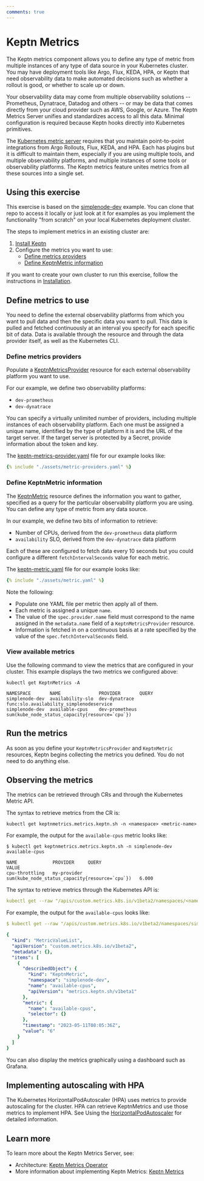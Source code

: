 ```yaml
---
comments: true
---
```


# Keptn Metrics

The Keptn metrics component
allows you to define any type of metric
from multiple instances
of any type of data source in your Kubernetes cluster.
You may have deployment tools like Argo, Flux, KEDA, HPA, or Keptn
that need observability data to make automated decisions
such as whether a rollout is good, or whether to scale up or down.

Your observability data may come
from multiple observability solutions --
Prometheus, Dynatrace, Datadog and others --
or may be data that comes directly
from your cloud provider such as AWS, Google, or Azure.
The Keptn Metrics Server unifies and standardizes access to all this data.
Minimal configuration is required
because Keptn hooks directly into Kubernetes primitives.

The
[Kubernetes metric server](https://github.com/kubernetes-sigs/metrics-server)
requires that you maintain point-to-point integrations
from Argo Rollouts, Flux, KEDA, and HPA.
Each has plugins but it is difficult to maintain them,
especially if you are using multiple tools,
and multiple observability platforms,
and multiple instances of some tools or observability platforms.
The Keptn metrics feature unites metrics from all these sources into a single set.

## Using this exercise

This exercise is based on the
[simplenode-dev](https://github.com/keptn-sandbox/klt-on-k3s-with-argocd)
example.
You can clone that repo to access it locally
or just look at it for examples
as you implement the functionality "from scratch"
on your local Kubernetes deployment cluster.

The steps to implement metrics in an existing cluster are:

1. [Install Keptn](../installation/index.md)
1. Configure the metrics you want to use:
   - [Define metrics providers](#define-metrics-providers)
   - [Define KeptnMetric information](#define-keptnmetric-information)

If you want to create your own cluster to run this exercise,
follow the instructions in [Installation](../installation/index.md).

## Define metrics to use

You need to define the external observability platforms
from which you want to pull data
and then the specific data you want to pull.
This data is pulled and fetched continuously
at an interval you specify for each specific bit of data.
Data is available through the resource and through the data provider itself,
as well as the Kubernetes CLI.

### Define metrics providers

Populate a
[KeptnMetricsProvider](../reference/crd-reference/metricsprovider.md)
resource for each external observability platform you want to use.

For our example, we define two observability platforms:

- `dev-prometheus`
- `dev-dynatrace`

You can specify a virtually unlimited number of providers,
including multiple instances of each observability platform.
Each one must be assigned a unique name,
identified by the type of platform it is
and the URL of the target server.
If the target server is protected by a Secret,
provide information about the token and key.

The [keptn-metrics-provider.yaml](../reference/crd-reference/metricsprovider.md#examples)
file for our example looks like:

```yaml
{% include "./assets/metric-providers.yaml" %}
```

### Define KeptnMetric information

The [KeptnMetric](../reference/crd-reference/metric.md) resource
defines the information you want to gather,
specified as a query for the particular observability platform
you are using.
You can define any type of metric from any data source.

In our example, we define two bits of information to retrieve:

- Number of CPUs, derived from the `dev-prometheus` data platform
- `availability` SLO, derived from the `dev-dynatrace` data platform

Each of these are configured to fetch data every 10 seconds
but you could configure a different `fetchIntervalSeconds` value
for each metric.

The
[keptn-metric.yaml](https://github.com/keptn-sandbox/klt-on-k3s-with-argocd/blob/main/simplenode-dev/keptn-metric.yaml)
file for our example looks like:

```yaml
{% include "./assets/metric.yaml" %}
```

Note the following:

- Populate one YAML file per metric
  then apply all of them.
- Each metric is assigned a unique `name`.
- The value of the `spec.provider.name` field
  must correspond to the name assigned in
  the `metadata.name` field of a `KeptnMetricsProvider` resource.
- Information is fetched in on a continuous basis
  at a rate specified
  by the value of the `spec.fetchIntervalSeconds` field.

### View available metrics

Use the following command to view
the metrics that are configured in your cluster.
This example displays the two metrics we configured above:

```shell
kubectl get KeptnMetrics -A
```

```shell
NAMESPACE       NAME              PROVIDER       QUERY
simplenode-dev  availability-slo  dev-dynatrace  func:slo.availability_simplenodeservice
simplenode-dev  available-cpus    dev-prometheus sum(kube_node_status_capacity{resource=`cpu`})
```

## Run the metrics

As soon as you define your `KeptnMetricsProvider` and `KeptnMetric` resources,
Keptn begins collecting the metrics you defined.
You do not need to do anything else.

## Observing the metrics

The metrics can be retrieved
through CRs and through the Kubernetes Metric API.

The syntax to retrieve metrics from the CR is:

```shell
kubectl get keptnmetrics.metrics.keptn.sh -n <namespace> <metric-name>
```

For example, the output for the `available-cpus` metric looks like:

```shell
$ kubectl get keptnmetrics.metrics.keptn.sh -n simplenode-dev available-cpus

NAME             PROVIDER     QUERY                                           VALUE
cpu-throttling   my-provider  sum(kube_node_status_capacity{resource=`cpu`})   6.000
```

The syntax to retrieve metrics through the Kubernetes API  is:

```yaml
kubectl get --raw "/apis/custom.metrics.k8s.io/v1beta2/namespaces/<namespace>/keptnmetrics.metrics.sh/<metric-name>/<metric-name>"
```

For example, the output for the `available-cpus` looks like:

```yaml
$ kubectl get --raw "/apis/custom.metrics.k8s.io/v1beta2/namespaces/simplenode-dev/keptnmetrics.metrics.sh/available-cpus/available-cpus"

{
  "kind": "MetricValueList",
  "apiVersion": "custom.metrics.k8s.io/v1beta2",
  "metadata": {},
  "items": [
    {
      "describedObject": {
        "kind": "KeptnMetric",
        "namespace": "simplenode-dev",
        "name": "available-cpus",
        "apiVersion": "metrics.keptn.sh/v1beta1"
      },
      "metric": {
        "name": "available-cpus",
        "selector": {}
      },
      "timestamp": "2023-05-11T08:05:36Z",
      "value": "6"
    }
  ]
}
```

You can also display the metrics graphically using a dashboard such as Grafana.

## Implementing autoscaling with HPA

The Kubernetes HorizontalPodAutoscaler (HPA)
uses metrics to provide autoscaling for the cluster.
HPA can retrieve KeptnMetrics and use those metrics to implement HPA.
See
Using the [HorizontalPodAutoscaler](../use-cases/hpa.md)
for detailed information.

## Learn more

To learn more about the Keptn Metrics Server, see:

- Architecture:
  [Keptn Metrics Operator](../components/metrics-operator.md)
- More information about implementing Keptn Metrics:
  [Keptn Metrics](../guides/evaluatemetrics.md)
